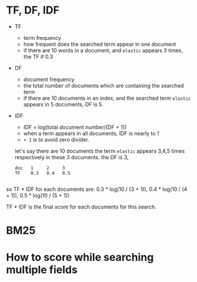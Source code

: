 # TF, DF, IDF

- TF 
  - term frequency
  - how frequent does the searched term appear in one document
  - if there are 10 words in a document, and `elastic` appears 3 times, the TF if 0.3
 
- DF
  - document frequency
  - the total number of documents which are containing the searched term
  - if there are 10 documents in an index, and the searched term `elastic` appears in 5 documents, DF is 5.
  
- IDF
  - IDF = log(total document number/(DF + 1))
  - when a term appears in all documents, IDF is nearly to 1
  - `+ 1` is to avoid zero divider.
  
  let's say there are 10 documents
  the term `elastic` appears 3,4,5 times respectively in these 3 documents. the DF is 3,
  ```
  doc   1     2     3 
  TF    0.3   0.4   0.5
 
  ```
so TF * IDF for each documents are:  0.3 * log(10 / (3 + 1)), 0.4 * log(10 / (4 + 1)), 0.5 * log(10 / (5 + 1))

TF * IDF is the final score for each documents for this search.

# BM25

# How to score while searching multiple fields
